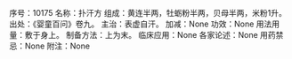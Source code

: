 序号：10175
名称：扑汗方
组成：黄连半两，牡蛎粉半两，贝母半两，米粉1升。
出处：《婴童百问》卷九。
主治：表虚自汗。
加减：None
功效：None
用法用量：敷于身上。
制备方法：上为末。
临床应用：None
各家论述：None
用药禁忌：None
附注：None
